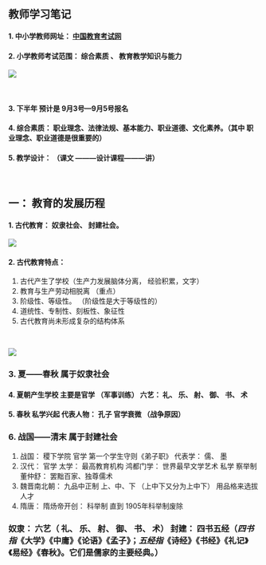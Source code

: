 ##   教师学习笔记


####  1.  中小学教师网址：   [中国教育考试网](http://ntce.neea.edu.cn/)



####  2.  小学教师考试范围：  综合素质 、 教育教学知识与能力

![](https://img2020.cnblogs.com/blog/2113686/202107/2113686-20210728170035107-1334380689.png)

</br>

####  3.  下半年 预计是 9月3号—9月5号报名



#### 4.  综合素质：  职业理念、法律法规、基本能力、职业道德、文化素养。（其中 职业理念、职业道德是很重要的）



#### 5.  教学设计：  （课文 ———设计课程———讲）

</br>

##  一： 教育的发展历程

####  1.  古代教育： 奴隶社会、 封建社会。

![](https://img2020.cnblogs.com/blog/2113686/202109/2113686-20210907095552377-1877667494.png)

#### 2.  古代教育特点： 

1.   古代产生了学校（生产力发展脑体分离， 经验积累，文字）
2.   教育与生产劳动相脱离     （重点）
3.   阶级性、等级性。   （阶级性是大于等级性的）
4.   道统性、专制性、刻板性、象征性
5.   古代教育尚未形成复杂的结构体系							

</br>

![](https://img2020.cnblogs.com/blog/2113686/202109/2113686-20210907100209645-60244228.png)



### 3.  夏——春秋 属于奴隶社会



#### 4.  夏朝产生学校  主要是官学  （军事训练）     六艺：  礼、 乐、 射、 御、 书、 术



#### 5.   春秋  私学兴起   代表人物： 孔子   官学衰微  （战争原因）



### 6.  战国——清末  属于封建社会

1. 战国：  稷下学院   官学   第一个学生守则《弟子职》   代表学： 儒、 墨
2. 汉代：   官学   太学：  最高教育机构           鸿都门学：  世界最早文学艺术        私学         察举制        董仲舒：   罢黜百家、独尊儒术
3. 魏晋南北朝：   九品中正制    上、中、下    （上中下又分为上中下）   用品格来选拔人才
4. 隋唐：  隋炀帝开创： 科举制    直到  1905年科举制废除



###  奴隶： 六艺（ 礼、 乐、 射、 御、 书、 术）            封建：   四书五经（*四书指*《大学》《中庸》《论语》《孟子》；*五经指*《诗经》《书经》《礼记》《易经》《春秋》。它们是儒家的主要经典。）